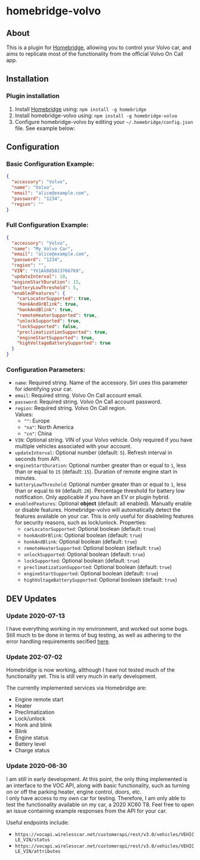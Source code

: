 # homebridge-volvo
## About
This is a plugin for [Homebridge](https://homebridge.io/), allowing you to control your Volvo car, and aims to replicate most of the functionality from the official Volvo On Call app.   

## Installation
### Plugin installation
1. Install [Homebridge](https://homebridge.io/) using: `npm install -g homebridge`
2. Install homebridge-volvo using: `npm install -g homebridge-volvo`
3. Configure homebridge-volvo by editing your `~/.homebridge/config.json` file. See example below:
## Configuration
### Basic Configuration Example:
``` json
{
  "accessory": "Volvo",
  "name": "Volvo",
  "email": "alice@example.com",
  "password": "1234",
  "region": ""
}
```
### Full Configuration Example:
``` json
{
  "accessory": "Volvo",
  "name": "My Volvo Car",
  "email": "alice@example.com",
  "password": "1234",
  "region": "",
  "VIN": "YV1AX8850J3766769",
  "updateInterval": 10,
  "engineStartDuration": 15,
  "batteryLowThreshold": 5,
  "enabledFeatures": {
    "carLocatorSupported": true,
    "honkAndOrBlink": true,
    "honkAndBlink": true,
    "remoteHeaterSupported": true,
    "unlockSupported": true,
    "lockSupported": false,
    "preclimatizationSupported": true,
    "engineStartSupported": true,
    "highVoltageBatterySupported": true
  }
}
```
### Configuration Parameters:
- `name`: Required string. Name of the accessory. Siri uses this parameter for identifying your car.
- `email`: Required string. Volvo On Call account email.
- `password`: Required string. Volvo On Call account password.
- `region`: Required string. Volvo On Call region.   
    Values:
  - `""`: Europe
  - `"na"`: North America
  - `"cn"`: China
- `VIN`: Optional string. VIN of your Volvo vehicle. Only required if you have multiple vehicles associated with your account.
- `updateInterval`: Optional number (default: `5`). Refresh interval in seconds from API. 
- `engineStartDuration`: Optional number greater than or equal to `1`, less than or equal to `15` (default: `15`). Duration of remote engine start in minutes.
- `batteryLowThreshold`: Optional number greater than or equal to `1`, less than or equal to `99` (default: `20`). Percentage threshold for battery low notification. Only applicable if you have an EV or plugin hybrid.
- `enabledFeatures`: Optional **object** (default: all enabled). Manually enable or disable features. Homebridge-volvo will automatically detect the features available on your car. This is only useful for disableling features for security reasons, such as lock/unlock. Properties:   
  - `carLocatorSupported`: Optional boolean (default: `true`)
  - `honkAndOrBlink`: Optional boolean (default: `true`)
  - `honkAndBlink`: Optional boolean (default: `true`)
  - `remoteHeaterSupported`: Optional boolean (default: `true`)
  - `unlockSupported`: Optional boolean (default: `true`)
  - `lockSupported`: Optional boolean (default: `true`)
  - `preclimatizationSupported`: Optional boolean (default: `true`)
  - `engineStartSupported`: Optional boolean (default: `true`)
  - `highVoltageBatterySupported`: Optional boolean (default: `true`)

## DEV Updates
### Update 2020-07-13
I have everything working in my environment, and worked out some bugs. Still much to be done in terms of bug testing, as well as adhering to the error handling requirements secified [here](https://github.com/homebridge/homebridge/wiki/verified-Plugins#requirements).

### Update 202-07-02
Homebridge is now working, allthough I have not tested much of the functionality yet. This is still very much in early development.   

The currently implemented services via Homebridge are:
- Engine remote start
- Heater
- Preclimatization
- Lock/unlock
- Honk and blink
- Blink
- Engine status
- Battery level
- Charge status

### Update 2020-06-30
I am still in early development. At this point, the only thing implemented is an interface to the VOC API, along with basic functionality, such as turning on or off the parking heater, engine control, doors, etc.   
I only have access to my own car for testing. Therefore, I am only able to test the functionality available on my car, a 2020 XC60 T8. Feel free to open an issue containing example responses from the API for your car.   
   
Useful endpoints include:
- `https://vocapi.wirelesscar.net/customerapi/rest/v3.0/vehicles/VEHICLE_VIN/status`
- `https://vocapi.wirelesscar.net/customerapi/rest/v3.0/vehicles/VEHICLE_VIN/attributes`
